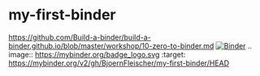 # my-first-binder
https://github.com/Build-a-binder/build-a-binder.github.io/blob/master/workshop/10-zero-to-binder.md
[![Binder](https://mybinder.org/badge_logo.svg)](https://mybinder.org/v2/gh/BjoernFleischer/my-first-binder/HEAD)
.. image:: https://mybinder.org/badge_logo.svg
 :target: https://mybinder.org/v2/gh/BjoernFleischer/my-first-binder/HEAD

